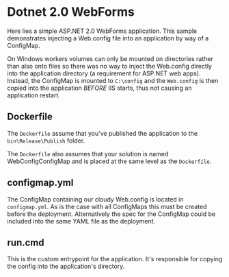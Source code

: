 # Dotnet 2.0 WebForms

Here lies a simple ASP.NET 2.0 WebForms application. This sample demonstrates injecting a Web.config file into an application by way of a ConfigMap.

On Windows workers volumes can only be mounted on directories rather than also onto files so there was no way to inject the Web.config directly into the application directory (a requirement for ASP.NET web apps). Instead, the ConfigMap is mounted to `C:\config` and the `Web.config` is then copied into the application *BEFORE* IIS starts, thus not causing an application restart.

## Dockerfile

The `Dockerfile` assume that you've published the application to the `bin\Release\Publish` folder.

The `Dockerfile` also assumes that your solution is named WebConfigConfigMap and is placed at the same level as the `Dockerfile`.

## configmap.yml

The ConfigMap containing our cloudy Web.config is located in `configmap.yml`. As is the case with all ConfigMaps this must be created before the deployment. Alternatively the spec for the ConfigMap could be included into the same YAML file as the deployment.

## run.cmd

This is the custom entrypoint for the application. It's responsible for copying the config into the application's directory.
